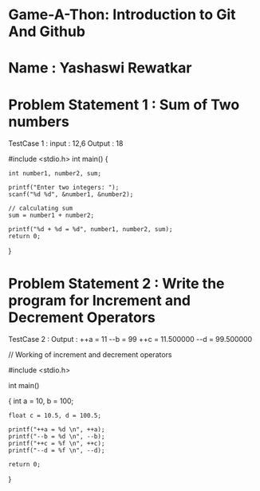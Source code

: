 # Game-A-Thon: Introduction to Git And Github
# Name : Yashaswi Rewatkar

# Problem Statement 1 : Sum of Two numbers

TestCase 1 : input : 12,6  Output : 18

#include <stdio.h>
int main() {    

    int number1, number2, sum;
    
    printf("Enter two integers: ");
    scanf("%d %d", &number1, &number2);

    // calculating sum
    sum = number1 + number2;      
    
    printf("%d + %d = %d", number1, number2, sum);
    return 0;
}
    
# Problem Statement 2 : Write the program for Increment and Decrement Operators

TestCase 2 : Output : ++a = 11
--b = 99
++c = 11.500000
--d = 99.500000

// Working of increment and decrement operators

#include <stdio.h>

int main()

{
    int a = 10, b = 100;
    
    float c = 10.5, d = 100.5;

    printf("++a = %d \n", ++a);
    printf("--b = %d \n", --b);
    printf("++c = %f \n", ++c);
    printf("--d = %f \n", --d);

    return 0;
}


